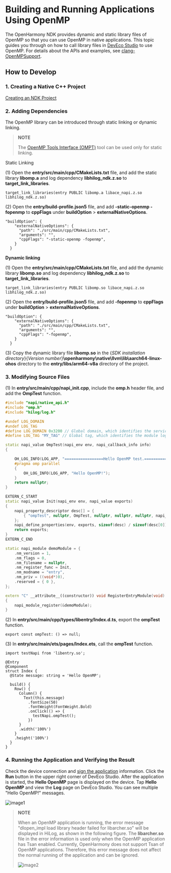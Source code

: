 # Building and Running Applications Using OpenMP
<!--Kit: NDK Development-->
<!--Subsystem: arkcompiler-->
<!--Owner: @yangming4249-->
<!--Designer: @ychen3--->
<!--Tester: @zsw_zhushiwei-->

The OpenHarmony NDK provides dynamic and static library files of OpenMP so that you can use OpenMP in native applications. This topic guides you through on how to call library files in [DevEco Studio](https://developer.huawei.com/consumer/en/deveco-studio/) to use OpenMP. For details about the APIs and examples, see [clang-OpenMPSupport](https://clang.llvm.org/docs/OpenMPSupport.html).

## How to Develop

### 1. Creating a Native C++ Project
[Creating an NDK Project](./create-with-ndk.md)

### 2. Adding Dependencies

The OpenMP library can be introduced through static linking or dynamic linking.

> **NOTE**
> 
> The [OpenMP Tools Interface (OMPT)](https://www.openmp.org/spec-html/5.0/openmpsu15.html#x25-240001.5.1) tool can be used only for static linking.
>

Static Linking

(1) Open the **entry/src/main/cpp/CMakeLists.txt** file, and add the static library **libomp.a** and log dependency **libhilog\_ndk.z.so** to **target\_link\_libraries**.

```makelists
target_link_libraries(entry PUBLIC libomp.a libace_napi.z.so libhilog_ndk.z.so)
```

(2) Open the **entry/build-profile.json5** file, and add **-static-openmp -fopenmp** to **cppFlags** under **buildOption** > **externalNativeOptions**.

```
"buildOption": {
    "externalNativeOptions": {
      "path": "./src/main/cpp/CMakeLists.txt",
      "arguments": "",
      "cppFlags": "-static-openmp -fopenmp",
    }
  }
```

**Dynamic linking**

 (1) Open the **entry/src/main/cpp/CMakeLists.txt** file, and add the dynamic library **libomp.so** and log dependency **libhilog\_ndk.z.so** to **target\_link\_libraries**.

```makelists
target_link_libraries(entry PUBLIC libomp.so libace_napi.z.so libhilog_ndk.z.so)
```

 (2) Open the **entry/build-profile.json5** file, and add **-fopenmp** to **cppFlags** under **buildOption** > **externalNativeOptions**.

```
"buildOption": {
    "externalNativeOptions": {
      "path": "./src/main/cpp/CMakeLists.txt",
      "arguments": "",
      "cppFlags": "-fopenmp",
    }
  }
```

 (3) Copy the dynamic library file **libomp.so** in the {*SDK installation directory*}\{*Version number*}**\openharmony\native\llvm\lib\aarch64-linux-ohos** directory to the **entry/libs/arm64-v8a** directory of the project.

### 3. Modifying Source Files

 (1) In **entry/src/main/cpp/napi_init.cpp**, include the **omp.h** header file, and add the **OmpTest** function.

```cpp
#include "napi/native_api.h"
#include "omp.h"
#include "hilog/log.h" 

#undef LOG_DOMAIN 
#undef LOG_TAG 
#define LOG_DOMAIN 0x3200 // Global domain, which identifies the service domain.
#define LOG_TAG "MY_TAG" // Global tag, which identifies the module log tag.

static napi_value OmpTest(napi_env env, napi_callback_info info)
{

    OH_LOG_INFO(LOG_APP, "=================Hello OpenMP test.====================");
    #pragma omp parallel
    {
        OH_LOG_INFO(LOG_APP, "Hello OpenMP!");
    }
    return nullptr;
}

EXTERN_C_START
static napi_value Init(napi_env env, napi_value exports)
{
    napi_property_descriptor desc[] = {
        { "ompTest", nullptr, OmpTest, nullptr, nullptr, nullptr, napi_default, nullptr }
    };
    napi_define_properties(env, exports, sizeof(desc) / sizeof(desc[0]), desc);
    return exports;
}
EXTERN_C_END

static napi_module demoModule = {
    .nm_version = 1,
    .nm_flags = 0,
    .nm_filename = nullptr,
    .nm_register_func = Init,
    .nm_modname = "entry",
    .nm_priv = ((void*)0),
    .reserved = { 0 },
};

extern "C" __attribute__((constructor)) void RegisterEntryModule(void)
{
    napi_module_register(&demoModule);
}

```

 (2) In **entry/src/main/cpp/types/libentry/Index.d.ts**, export the **ompTest** function.

```TS
export const ompTest: () => null;
```

 (3) In **entry/src/main/ets/pages/Index.ets**, call the **ompTest** function.

```TS
import testNapi from 'libentry.so';

@Entry
@Component
struct Index {
  @State message: string = 'Hello OpenMP';

  build() {
    Row() {
      Column() {
        Text(this.message)
          .fontSize(50)
          .fontWeight(FontWeight.Bold)
          .onClick(() => {
            testNapi.ompTest();
          })
      }
      .width('100%')
    }
    .height('100%')
  }
}
```

### 4. Running the Application and Verifying the Result

Check the device connection and [sign the application](https://developer.huawei.com/consumer/en/doc/harmonyos-guides-V5/ide-signing-V5) information. Click the **Run** button in the upper right corner of DevEco Studio. After the application is started, the **Hello OpenMP** page is displayed on the device. Tap **Hello OpenMP** and view the **Log** page on DevEco Studio. You can see multiple "Hello OpenMP!" messages.  

![image1](./figures/omp-result.png)

> **NOTE**
> 
> When an OpenMP application is running, the error message "dlopen_impl load library header failed for libarcher.so" will be displayed in HiLog, as shown in the following figure. The **libarcher.so** file in the error information is used only when the OpenMP application has Tsan enabled. Currently, OpenHarmony does not support Tsan of OpenMP applications. Therefore, this error message does not affect the normal running of the application and can be ignored.
>
> ![image2](./figures/omp-error.png)
